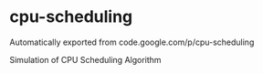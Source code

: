 # cpu-scheduling
Automatically exported from code.google.com/p/cpu-scheduling

Simulation of CPU Scheduling Algorithm

